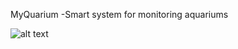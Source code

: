 MyQuarium -Smart system for monitoring aquariums

![alt text](https://lh5.googleusercontent.com/r7w7wm7yrPJvsPC4DFPTIn4PpfaaY_-DT-KYnrIjNQbQu5Mw-2uuTAL7by1Y93V8LP7X_RAASR0ZhKeCuJMt=w1366-h588-rw)
